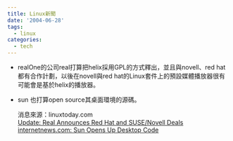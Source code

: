 ```yaml
---
title: Linux新聞
date: '2004-06-28'
tags:
  - linux
categories:
  - tech
---
```

*   realOne的公司real打算把helix採用GPL的方式釋出，並且與novell、red hat都有合作計劃，以後在novell與red hat的Linux套件上的預設媒體播放器很有可能會是基於helix的播放器。
  
*   sun 也打算open source其桌面環境的源碼。  
      
    消息來源：linuxtoday.com  
    [Update: Real Announces Red Hat and SUSE/Novell Deals](http://linuxtoday.com/it_management/2004062801526NWRHSW)  
    [internetnews.com: Sun Opens Up Desktop Code](http://linuxtoday.com/developer/2004062801626OSSWDV)
